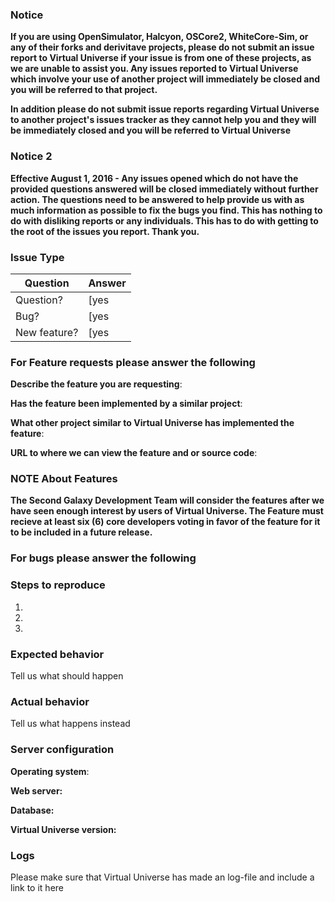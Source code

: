 ### Notice

**If you are using OpenSimulator, Halcyon, OSCore2, WhiteCore-Sim, or any of their forks and derivitave projects, please do not submit an issue report to Virtual Universe if your issue is from one of these projects, as we are unable to assist you.  Any issues reported to Virtual Universe which involve your use of another project will immediately be closed and you will be referred to that project.**

**In addition please do not submit issue reports regarding Virtual Universe to another project's issues tracker as they cannot help you and they will be immediately closed and you will be referred to Virtual Universe**

### Notice 2

**Effective August 1, 2016 - Any issues opened which do not have the provided questions answered will be closed immediately without further action.  The questions need to be answered to help provide us with as much information as possible to fix the bugs you find.  This has nothing to do with disliking reports or any individuals.  This has to do with getting to the root of the issues you report.  Thank you.**


### Issue Type

| Question      | Answer    |
| ------------- | --------- |
| Question?     | [yes|no]  |
| Bug?          | [yes|no]  |
| New feature?  | [yes|no]  |

### For Feature requests please answer the following

**Describe the feature you are requesting**:


**Has the feature been implemented by a similar project**:


**What other project similar to Virtual Universe has implemented the feature**:


**URL to where we can view the feature and or source code**:


### NOTE About Features

**The Second Galaxy Development Team will consider the features after we have seen enough interest by users of Virtual Universe.  The Feature must recieve at least six (6) core developers voting in favor of the feature for it to be included in a future release.**

### For bugs please answer the following

### Steps to reproduce

1.
2.
3.

### Expected behavior

Tell us what should happen

### Actual behavior

Tell us what happens instead

### Server configuration

**Operating system**:

**Web server:**

**Database:**

**Virtual Universe version:**

### Logs

Please make sure that Virtual Universe has made an log-file and include a link to it here
